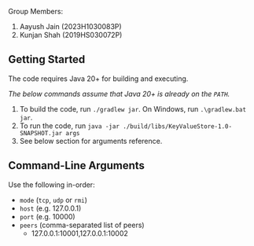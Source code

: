 Group Members:
1. Aayush Jain (2023H1030083P)
2. Kunjan Shah (2019HS030072P)

## Getting Started

The code requires Java 20+ for building and executing.

_The below commands assume that Java 20+ is already on the `PATH`._

1. To build the code, run `./gradlew jar`. On Windows, run `.\gradlew.bat jar`.
2. To run the code, run `java -jar ./build/libs/KeyValueStore-1.0-SNAPSHOT.jar args`
3. See below section for arguments reference.

## Command-Line Arguments

Use the following in-order:
- `mode` (`tcp`, `udp` or `rmi`)
- `host` (e.g. 127.0.0.1)
- `port` (e.g. 10000)
- `peers` (comma-separated list of peers)
  - 127.0.0.1:10001,127.0.0.1:10002